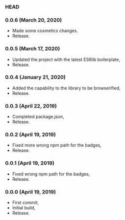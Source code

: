 ### HEAD

### 0.0.6 (March 20, 2020)

  * Made some cosmetics changes.
  * Release.


### 0.0.5 (March 17, 2020)

  * Updated the project with the latest ES6lib boilerplate,
  * Release.


### 0.0.4 (January 21, 2020)

  * Added the capability to the library to be browserified,
  * Release.


### 0.0.3 (April 22, 2019)

  * Completed package.json,
  * Release.


### 0.0.2 (April 19, 2019)

  * Fixed more wrong npm path for the badges,
  * Release.


### 0.0.1 (April 19, 2019)

  * Fixed wrong npm path for the badges,
  * Release.


### 0.0.0 (April 19, 2019)

  * First commit,
  * Initial build,
  * Release.
